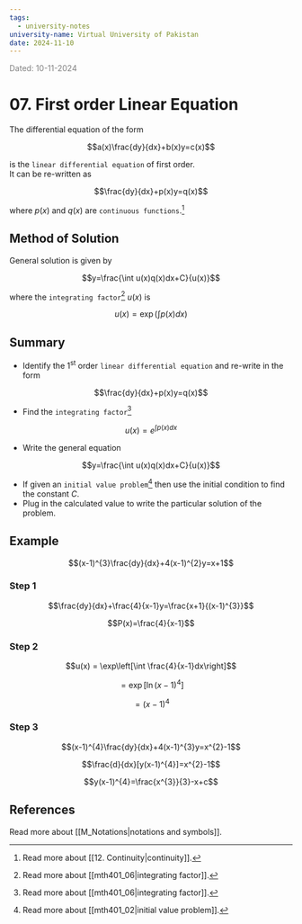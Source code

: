 ```yaml
---
tags:
  - university-notes
university-name: Virtual University of Pakistan
date: 2024-11-10
---
```


<span style="color: gray;">Dated: 10-11-2024</span>

# 07. First order Linear Equation

The differential equation of the form  

$$a(x)\frac{dy}{dx}+b(x)y=c(x)$$

is the `linear differential equation` of first order.  
It can be re-written as  

$$\frac{dy}{dx}+p(x)y=q(x)$$

where $p(x)$ and $q(x)$ are `continuous functions`.[^1]

## Method of Solution

General solution is given by  

$$y=\frac{\int u(x)q(x)dx+C}{u(x)}$$

where the `integrating factor`[^2] $u(x)$ is  

$$u(x)=\exp\left(\int p(x)dx\right)$$

## Summary

- Identify the $1^{\text{st}}$ order `linear differential equation` and re-write in the form  

$$\frac{dy}{dx}+p(x)y=q(x)$$

- Find the `integrating factor`[^2] 

$$u(x)=e^{\int p(x)dx}$$

- Write the general equation  

$$y=\frac{\int u(x)q(x)dx+C}{u(x)}$$

- If given an `initial value problem`[^3] then use the initial condition to find the constant $C$.
- Plug in the calculated value to write the particular solution of the problem.

## Example

$$(x-1)^{3}\frac{dy}{dx}+4(x-1)^{2}y=x+1$$

### Step 1

$$\frac{dy}{dx}+\frac{4}{x-1}y=\frac{x+1}{(x-1)^{3}}$$

$$P(x)=\frac{4}{x-1}$$

### Step 2

$$u(x) = \exp\left[\int \frac{4}{x-1}dx\right]$$

$$=\exp[\ln(x-1)^{4}]$$

$$=(x-1)^{4}$$

### Step 3

$$(x-1)^{4}\frac{dy}{dx}+4(x-1)^{3}y=x^{2}-1$$

$$\frac{d}{dx}[y(x-1)^{4}]=x^{2}-1$$

$$y(x-1)^{4}=\frac{x^{3}}{3}-x+c$$

## References

Read more about [[M_Notations|notations and symbols]].

[^1]: Read more about [[12. Continuity|continuity]].
[^2]: Read more about [[mth401_06|integrating factor]].
[^3]: Read more about [[mth401_02|initial value problem]].